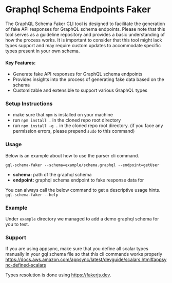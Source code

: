 # Graphql Schema Endpoints Faker

The GraphQL Schema Faker CLI tool is designed to facilitate the generation of fake API responses for GraphQL schema endpoints. Please note that this tool serves as a guideline repository and provides a basic understanding of how the process works. It is important to consider that this tool might lack types support and may require custom updates to accommodate specific types present in your own schema.

#### Key Features:
* Generate fake API responses for GraphQL schema endpoints
* Provides insights into the process of generating fake data based on the schema
* Customizable and extensible to support various GraphQL types


### Setup Instructions
* make sure that `npm` is installed on your machine
* run `npm install .` in the cloned repo root directory
* run `npm install -g .` in the cloned repo root directory. (if you face any permission errors, please prepend `sudo` to this command)

### Usage
Below is an example about how to use the parser cli command.

`gql-schema-faker --schema=example/schema.graphql --endpoint=getUser`
* **schema:** path of the graphql schema
* **endpoint:** graphql schema endpoint to fake response data for

You can always call the below command to get a descriptive usage hints.
`gql-schema-faker --help`

### Example
Under `example` directory we managed to add a demo graphql schema for you to test.

### Support
If you are using appsync, make sure that you define all scalar types manually in your gql schema file so that this cli commands works properly
https://docs.aws.amazon.com/appsync/latest/devguide/scalars.html#appsync-defined-scalars

Types resolution is done using https://fakerjs.dev.
